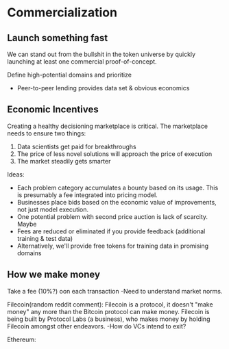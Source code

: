 # Commercialization

## Launch something fast
We can stand out from the bullshit in the token universe by quickly launching at least one commercial proof-of-concept.

Define high-potential domains and prioritize

- Peer-to-peer lending provides data set & obvious economics

## Economic Incentives
Creating a healthy decisioning marketplace is critical. The marketplace needs to ensure two things:
1) Data scientists get paid for breakthroughs
2) The price of less novel solutions will approach the price of execution
3) The market steadily gets smarter

Ideas:
* Each problem category accumulates a bounty based on its usage. This is presumably a fee integrated into pricing model. 
* Businesses place bids based on the economic value of improvements, not just model execution.
* One potential problem with second price auction is lack of scarcity. Maybe
* Fees are reduced or eliminated if you provide feedback (additional training & test data)
* Alternatively, we'll provide free tokens for training data in promising domains

## How we make money

Take a fee (10%?) oon each transaction
-Need to understand market norms.

Filecoin(random reddit comment):
Filecoin is a protocol, it doesn't "make money" any more than the Bitcoin protocol can make money. Filecoin is being built by Protocol Labs (a business), who makes money by holding Filecoin amongst other endeavors.
-How do VCs intend to exit? 

Ethereum:
